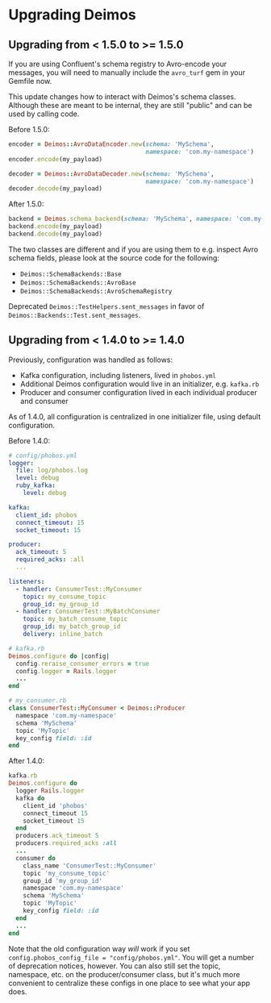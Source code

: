 # Upgrading Deimos

## Upgrading from < 1.5.0 to >= 1.5.0

If you are using Confluent's schema registry to Avro-encode your
messages, you will need to manually include the `avro_turf` gem
in your Gemfile now.

This update changes how to interact with Deimos's schema classes.
Although these are meant to be internal, they are still "public"
and can be used by calling code.

Before 1.5.0:

```ruby
encoder = Deimos::AvroDataEncoder.new(schema: 'MySchema',
                                      namespace: 'com.my-namespace')
encoder.encode(my_payload)

decoder = Deimos::AvroDataDecoder.new(schema: 'MySchema',
                                      namespace: 'com.my-namespace')
decoder.decode(my_payload)
```

After 1.5.0:
```ruby
backend = Deimos.schema_backend(schema: 'MySchema', namespace: 'com.my-namespace')
backend.encode(my_payload)
backend.decode(my_payload)
```

The two classes are different and if you are using them to e.g.
inspect Avro schema fields, please look at the source code for the following:
* `Deimos::SchemaBackends::Base`
* `Deimos::SchemaBackends::AvroBase`
* `Deimos::SchemaBackends::AvroSchemaRegistry`

Deprecated `Deimos::TestHelpers.sent_messages` in favor of
`Deimos::Backends::Test.sent_messages`.

## Upgrading from < 1.4.0 to >= 1.4.0 

Previously, configuration was handled as follows:
* Kafka configuration, including listeners, lived in `phobos.yml`
* Additional Deimos configuration would live in an initializer, e.g. `kafka.rb`
* Producer and consumer configuration lived in each individual producer and consumer

As of 1.4.0, all configuration is centralized in one initializer
file, using default configuration.

Before 1.4.0:
```yaml
# config/phobos.yml
logger:
  file: log/phobos.log
  level: debug
  ruby_kafka:
    level: debug

kafka:
  client_id: phobos
  connect_timeout: 15
  socket_timeout: 15

producer:
  ack_timeout: 5
  required_acks: :all
  ...

listeners:
  - handler: ConsumerTest::MyConsumer
    topic: my_consume_topic
    group_id: my_group_id
  - handler: ConsumerTest::MyBatchConsumer
    topic: my_batch_consume_topic
    group_id: my_batch_group_id
    delivery: inline_batch
```

```ruby
# kafka.rb
Deimos.configure do |config|
  config.reraise_consumer_errors = true
  config.logger = Rails.logger
  ...
end

# my_consumer.rb
class ConsumerTest::MyConsumer < Deimos::Producer
  namespace 'com.my-namespace'
  schema 'MySchema'
  topic 'MyTopic'
  key_config field: :id
end
```

After 1.4.0:
```ruby
kafka.rb
Deimos.configure do
  logger Rails.logger
  kafka do
    client_id 'phobos'
    connect_timeout 15
    socket_timeout 15
  end
  producers.ack_timeout 5
  producers.required_acks :all
  ...
  consumer do
    class_name 'ConsumerTest::MyConsumer'
    topic 'my_consume_topic'
    group_id 'my_group_id' 
    namespace 'com.my-namespace'
    schema 'MySchema'
    topic 'MyTopic'
    key_config field: :id
  end
  ...
end
```

Note that the old configuration way *will* work if you set
`config.phobos_config_file = "config/phobos.yml"`. You will
get a number of deprecation notices, however. You can also still
set the topic, namespace, etc. on the producer/consumer class,
but it's much more convenient to centralize these configs
in one place to see what your app does.
